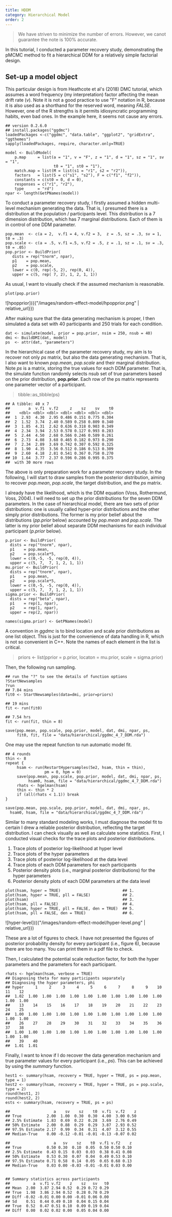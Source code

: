 ```yaml
---
title: HDDM
category: Hierarchical Model
order: 2
---
```


> We have striven to minimize the number of errors. However, we canot 
> guarantee the note is 100% accurate.

In this tutorial, I conducted a parameter recovery study, demonstrating
the pMCMC method to fit a hierarchical DDM for a relatively simple
factorial design.

## Set-up a model object
This particular design is from Heathcote et al's (2018) DMC tutorial,
which assumes a word frequency (my interpretation) factor affecting
the mean drift rate (_v_). Note it is not a good practice to use "F" notation
in R, because it is also used as a shorthand for the reserved word,
meaning _FALSE_. However, one of the R strengths is it permits
idiosyncratic programming habits, even bad ones. In the example here, it seems
not cause any errors.

```
## version 0.2.6.0
## install.packages("ggdmc")
loadedPackages <-c("ggdmc", "data.table", "ggplot2", "gridExtra", "ggthemes")
sapply(loadedPackages, require, character.only=TRUE)

model <- BuildModel(
    p.map     = list(a = "1", v = "F", z = "1", d = "1", sz = "1", sv = "1",
                     t0 = "1", st0 = "1"),
    match.map = list(M = list(s1 = "r1", s2 = "r2")),
    factors   = list(S = c("s1", "s2"), F = c("f1", "f2")),
    constants = c(st0 = 0, d = 0),
    responses = c("r1", "r2"),
    type      = "rd")
npar <- length(GetPNames(model))
```

To conduct a parameter recovery study, I firstly assumed a hidden
multi-level mechanism generating the data. That is, I presumed
there is a distribution at the population / participants level. This
distribution is a 7 dimension distribution, which has 7 marginal
distributions.  Each of them is in control of one DDM parameter.

```
pop.mean  <- c(a = 2,  v.f1 = 4, v.f2 = 3,  z = .5, sz = .3, sv = 1,  t0 = .3)
pop.scale <- c(a = .5, v.f1 =.5, v.f2 = .5, z = .1, sz = .1, sv = .3, t0 = .05)
pop.prior <- BuildPrior(
   dists = rep("tnorm", npar),
   p1    = pop.mean,
   p2    = pop.scale,
   lower = c(0, rep(-5, 2), rep(0, 4)),
   upper = c(5, rep( 7, 2), 1, 2, 1, 1))
```

As usual, I want to visually check if the assumed mechanism is reasonable.
```
plot(pop.prior)
```

![hpopprior]({{"/images/random-effect-model/hpopprior.png" | relative_url}})


After making sure that the data generating mechanism is proper, I then
simulated a data set with 40 participants and 250 trials for each
condition.

```
dat <- simulate(model, prior = pop.prior, nsim = 250, nsub = 40)
dmi <- BuildDMI(dat, model)
ps  <- attr(dat, "parameters")
```

In the hierarchical case of the parameter recovery study, my aim
is to recover not only _ps_ matrix, but also the data generating
mechanism.  That is, I also want to known _pop.mean_,
_pop.scale_ and their marginal distribution.
Note _ps_ is a matrix, storing the true values for each
DDM parameter. That is, the simulate function randomly selects nsub
set of true parameters based on the prior distribution, **pop.prior**. 
Each row of the ps matrix represents one parameter vector of a participant.

> tibble::as_tibble(ps)


```
## A tibble: 40 x 7
##        a  v.f1  v.f2     z    sz    sv    t0
##    <dbl> <dbl> <dbl> <dbl> <dbl> <dbl> <dbl>
##  1  2.93  4.30  2.95 0.486 0.151 0.775 0.304
##  2  1.52  3.74  2.40 0.589 0.258 0.809 0.340
##  3  1.85  4.31  2.62 0.636 0.318 0.903 0.349
##  4  2.34  3.94  2.53 0.578 0.127 0.993 0.283
##  5  2.44  4.50  2.68 0.566 0.246 0.589 0.261
##  6  2.73  4.08  3.68 0.465 0.182 0.973 0.290
##  7  2.34  2.89  3.69 0.742 0.307 0.592 0.325
##  8  1.90  4.35  3.56 0.512 0.186 0.513 0.309
##  9  2.60  4.18  2.81 0.541 0.367 0.758 0.270
## 10  1.64  3.77  2.37 0.596 0.286 0.995 0.375
##  with 30 more rows
```

The above is only preparation work for a parameter recovery study.
In the following, I will start to draw samples from the posterior 
distribution, aiming to recover _pop.mean_, _pop.scale_, the target 
distribution, and the _ps_ matrix.

I already have the likelihood, which is the DDM
equation (Voss, Rothermund, Voss, 2004). I will need to set up the
prior distributions for the seven DDM parameters. In the case of
hierarchical model, there are two sets of prior distributions: one is
usually called hyper-prior distributions  and the other simply prior
distributions.  The former is my prior belief about the distributions
(_pp.prior_ below) accounted by _pop.mean_ and _pop.scale_. The latter 
is my prior belief about separate DDM mechanisms for each individual
participant (_p.prior_ below).

```
p.prior <- BuildPrior(
  dists = rep("tnorm", npar),
  p1    = pop.mean,
  p2    = pop.scale*5,
  lower = c(0,-5, -5, rep(0, 4)),
  upper = c(5, 7,  7, 1, 2, 1, 1))
mu.prior <- BuildPrior(
  dists = rep("tnorm", npar),
  p1    = pop.mean,
  p2    = pop.scale*5,
  lower = c(0,-5, -5, rep(0, 4)),
  upper = c(5, 7,  7, 1, 2, 1, 1))
sigma.prior <- BuildPrior(
  dists = rep("beta", npar),
  p1    = rep(1, npar),
  p2    = rep(1, npar),
  upper = rep(2, npar))

names(sigma.prior) <- GetPNames(model)
```

A convention in _ggdmc_ is to bind location and scale prior distributions
as one list object. This is just for the convenience of data handling
in R, which is not so convenient in C++. Note the names of each element in the
list is critical.

> priors <- list(pprior = p.prior, locaton = mu.prior, scale = sigma.prior)


Then, the following run sampling.

```
## run the "?" to see the details of function options
?StartNewsamples
?run
## 7.84 mins
fit0 <- StartNewsamples(data=dmi, prior=priors)

## 19 mins
fit <- run(fit0)

## 7.54 hrs
fit <- run(fit, thin = 8)

save(pop.mean, pop.scale, pop.prior, model, dat, dmi, npar, ps,
     fit0, fit, file = "data/hierarchical/ggdmc_4_7_DDM.rda")

```

One may use the repeat function to run automatic model fit.

```
## 4 rounds
thin <- 8
repeat {
     hsam <- run(RestartHypersamples(5e2, hsam, thin = thin),
                 pm = 0, hpm = 0)
     save(pop.mean, pop.scale, pop.prior, model, dat, dmi, npar, ps,
          hsam0, hsam, file = "data/hierarchical/ggdmc_4_7_DDM.rda")
     rhats <- hgelman(hsam)
     thin <- thin * 2
     if (all(rhats < 1.1)) break
}

save(pop.mean, pop.scale, pop.prior, model, dat, dmi, npar, ps,
  hsam0, hsam, file = "data/hierarchical/ggdmc_4_7_DDM.rda")
```

Similar to many standard modeling works, I must diagnose the
model fit to certain I drew a reliable posterior
distribution, reflecting the target distribution. I
can check visually as well as calculate some statistics. First,
I conducted visual checks for the trace plots and posterior
distributions.

1. Trace plots of posterior log-likelihood at hyper level
2. Trace plots of the hyper parameters
3. Trace plots of posterior log-likelihood at the data level
4. Trace plots of each DDM parameters for each participants
5. Posterior density plots (i.e., marginal posterior distributions)
for the hyper parameters
6. Posterior density plots of each DDM parameters at the data level


```
plot(hsam, hyper = TRUE)                           ## 1.
plot(hsam, hyper = TRUE, pll = FALSE)              ## 2.
plot(hsam)                                         ## 3.
plot(hsam, pll = FALSE)                            ## 4.
plot(hsam, hyper = TRUE, pll = FALSE, den = TRUE)  ## 5.
plot(hsam, pll = FALSE, den = TRUE)                ## 6.

```


![hyper-level]({{"/images/random-effect-model/hyper-level.png" | relative_url}})


These are a lot of figures to check. I have not presented the figures of posterior
probability density for every participant (i.e., figure 6), because there are too
many. You can print them in a pdf file to check.

Then, I calculated the potential scale reduction factor, for both the hyper
parameters and the parameters for each participant.

```
rhats <- hgelman(hsam, verbose = TRUE)
## Diagnosing theta for many participants separately
## Diagnosing the hyper parameters, phi
## hyper     1     2     3     4     5     6     7     8     9    10    11    12
##  1.02  1.00  1.00  1.00  1.00  1.00  1.00  1.00  1.00  1.00  1.00  1.00  1.00
##    13    14    15    16    17    18    19    20    21    22    23    24    25
##  1.00  1.00  1.00  1.00  1.00  1.00  1.00  1.00  1.00  1.00  1.00  1.00  1.00
##    26    27    28    29    30    31    32    33    34    35    36    37    38
##  1.00  1.00  1.00  1.00  1.00  1.00  1.00  1.00  1.00  1.00  1.00  1.00  1.00
##    39    40
##  1.01  1.01
```

Finally, I want to know if I do recover the data generation mechanism and
true parameter values for every participant (i.e., _ps_). This can be achieved
by using the _summary_ function.


```
hest1 <- summary(hsam, recovery = TRUE, hyper = TRUE, ps = pop.mean,  type = 1)
hest2 <- summary(hsam, recovery = TRUE, hyper = TRUE, ps = pop.scale, type = 2)
round(hest1, 2)
round(hest2, 2)
ests <- summary(hsam, recovery = TRUE, ps = ps)

##                   a    sv    sz    t0  v.f1  v.f2    z
## True           2.00  1.00  0.30  0.30  4.00  3.00 0.50
## 2.5% Estimate  1.83  0.69  0.22  0.28  3.69  2.76 0.49
## 50% Estimate   2.00  0.88  0.29  0.29  3.87  2.93 0.52
## 97.5% Estimate 2.17  0.99  0.34  0.31  4.07  3.12 0.55
## Median-True    0.00 -0.12 -0.01 -0.01 -0.13 -0.07 0.02

##                   a   sv    sz    t0  v.f1 v.f2    z
## True           0.50 0.30  0.10  0.05  0.50 0.50 0.10
## 2.5% Estimate  0.43 0.15  0.03  0.03  0.38 0.41 0.08
## 50% Estimate   0.53 0.30  0.07  0.04  0.49 0.53 0.10
## 97.5% Estimate 0.71 0.58  0.14  0.05  0.65 0.68 0.13
## Median-True    0.03 0.00 -0.03 -0.01 -0.01 0.03 0.00


## Summary statistics across participants
##          a  v.f1 v.f2    z    sz   sv   t0
## Mean  2.00  3.87 2.94 0.52  0.29 0.72 0.29
## True  1.98  3.86 2.94 0.52  0.28 0.78 0.29
## Diff -0.02 -0.01 0.00 0.00 -0.01 0.06 0.00
## Sd    0.51  0.44 0.49 0.10  0.04 0.15 0.04
## True  0.52  0.47 0.51 0.10  0.09 0.19 0.04
## Diff  0.00  0.02 0.02 0.00  0.05 0.04 0.00
```
